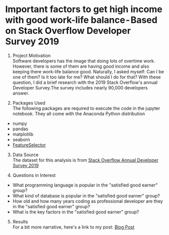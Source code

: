 # Important factors to get high income with good work-life balance - Based on Stack Overflow Developer Survey 2019

1. Project Motivation  
Software developers has the image that doing lots of overtime work.  
However, there is some of them are having good income and also keeping there work-life balance good. Naturally, I asked myself: Can I be one of them? Is it too late for me? What should I do for that? With these question, I did a brief research with the 2019 Stack Overflow's annual Developer Survey.The survey includes nearly 90,000 developers answer.   

2. Packages Used    
The following packages are required to execute the code in the jupyter notebook. They all come with the Anaconda Python distribution
+ numpy
+ pandas
+ matplotlib
+ seaborn
+ [FeatureSelector](https://github.com/WillKoehrsen/feature-selector)
    
3. Data Source  
The dataset for this analysis is from [Stack Overflow Annual Developer Survey 2019](https://insights.stackoverflow.com/survey/2019)  

4. Questions in Interest  
+ What programming language is popular in the "satisfied good earner" group?  
+ What kind of database is popular in the "satisfied good earner" group?  
+ How old and how many years coding as professional developer are they in the "satisfied good earner" group?  
+ What is the key factors in the "satisfied good earner" group?  

5. Results  
For a bit more narrative, here's a link to my post:
[Blog Post](https://medium.com/@liangmhua/what-is-important-to-earn-money-with-good-work-life-balance-as-a-software-developer-eca04d9dd71e)
